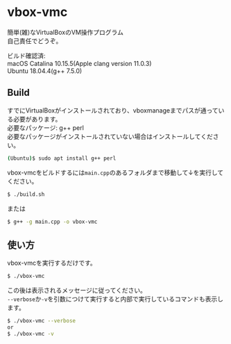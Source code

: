 # vbox-vmc
簡単(雑)なVirtualBoxのVM操作プログラム  
自己責任でどうぞ。  
  
ビルド確認済:  
macOS Catalina 10.15.5(Apple clang version 11.0.3)  
Ubuntu 18.04.4(g++ 7.5.0)  
## Build
すでにVirtualBoxがインストールされており、vboxmanageまでパスが通っている必要があります。  
必要なパッケージ: g++ perl  
必要なパッケージがインストールされていない場合はインストールしてください。  
```bash
(Ubuntu)$ sudo apt install g++ perl
```
vbox-vmcをビルドするには`main.cpp`のあるフォルダまで移動して↓を実行してください。
```bash
$ ./build.sh
```
または
```bash
$ g++ -g main.cpp -o vbox-vmc
```
## 使い方
vbox-vmcを実行するだけです。
```bash
$ ./vbox-vmc
```
この後は表示されるメッセージに従ってください。  
`--verbose`か`-v`を引数につけて実行すると内部で実行しているコマンドも表示します。
```bash
$ ./vbox-vmc --verbose
or
$ ./vbox-vmc -v
```

